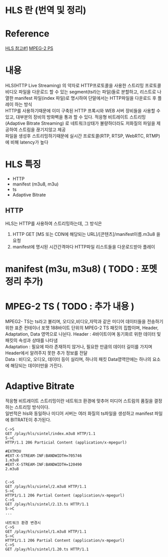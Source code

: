 # HLS 란 (번역 및 정리)

# Reference
[HLS 참고#1](https://d2.naver.com/helloworld/7122)
[MPEG-2 PS](https://m.blog.naver.com/PostView.nhn?blogId=tjdwns79&logNo=220535309743&proxyReferer=https:%2F%2Fwww.google.com%2F)

# 내용
HLS(HTTP Live Streaming) 의 약자로 HTTP프로토콜을 사용한 스트리밍 프로토콜   
비디오 파일을 다운로드 할 수 있는 segment(ts라는 파일)들로 분할하고, 리스트로 나열한 manifest 파일(index 파일)로 명시하여 단말에서는 HTTP파일을 다운로드 후 플레이 하는 방식   
HTTP를 사용하기때문에 이미 구축된 HTTP 프록시와 WEB 서버 장비들을 사용할 수 있고, 대부분의 장비의 방화벽을 통과 할 수 있다. 적응형 비트레이트 스트리밍(Adaptive Bitrate Streaming) 로 네트워크상태가 불량하더라도 저화질의 파일을 제공하여 스트림을 끊기지않고 제공   
파일을 생성후 스트리밍하기때문에 실시간 프로토콜(RTP, RTSP, WebRTC, RTMP)에 비해 latency가 높다

# HLS 특징
 - HTTP
 - manifest (m3u8, m3u)
 - ts
 - Adaptive Bitrate



## HTTP
HLS는 HTTP를 사용하여 스트리밍하는데, 그 방식은
1. HTTP GET [MS 또는 CDN에 해당되는 URL]/[콘텐츠]/manifest이름.m3u8 을 요청
2. manifest에 명시된 시간간격마다 HTTP파일 리스트들을 다운로드받아 플레이

# manifest (m3u, m3u8) ( TODO : 포멧 정리 추가)

# MPEG-2 TS ( TODO : 추가 내용  )
MPEG2- TS는 ts라고 불리며, 오디오,비디오,자막과 같은 미디어 데이터들을 전송하기 위한 표준 컨테이너 포맷
188바이트 단위의 MPEG-2 TS 패킷의 집합이며, Header, Adaptation, Data 영역으로 나뉜다.
Header : 4바이트이며 동기화르 위한 데이터 및 패킷의 속성과 상태를 나타냄   
Adaptation : 필요에 따라 존재하지 않거나, 필요한 만큼의 데이터 길이를 가지며 Header에서 알려주지 못한 추가 정보를 전달   
Data : 비디오, 오디오, 데이터 등이 실리며, 하나의 패킷 Data영역안에는 하나의 요소에 해당되는 데이터만을 가진다.

# Adaptive Bitrate
적응형 비트레이트 스트리밍이란 네트워크 환경에 맞추어 미디어 스트림의 품질을 결정하는 스트리밍 방식이다.   
일반적은 hls와 동일하나 미디어 서버는 여러 화질의 ts파일을 생성하고 manifest 파일에 BITRATE이 추가된다.

```
C->S 
GET /play/hls/sintel/index.m3u8 HTTP/1.1
S->C
HTTP/1.1 206 Particial Content (application/x-mpegurl)

#EXTM3U
#EXT-X-STREAM-INF:BANDWIDTH=705746
1.m3u8
#EXT-X-STREAM-INF:BANDWIDTH=120490
2.m3u8


C->S
GET /play/hls/sintel/2.m3u8 HTTP/1.1
S->C
HTTP1/1.1 206 Partial Content (application/x-mpegurl)
C->S
GET /play/hls/sintel/2.13.ts HTTP/1.1
S->C
...

네트워크 환경 변경시
C->S 
GET /play/hls/sintel/1.m3u8 HTTP/1.1
S->C
HTTP1/1.1 206 Partial Content (application/x-mpegurl)
C->S
GET /play/hls/sintel/1.20.ts HTTP/1.1
```




